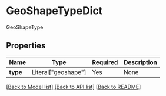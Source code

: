 # GeoShapeTypeDict

GeoShapeType

## Properties
| Name | Type | Required | Description |
| ------------ | ------------- | ------------- | ------------- |
**type** | Literal["geoshape"] | Yes | None |


[[Back to Model list]](../../../README.md#models-v1-link) [[Back to API list]](../../../README.md#documentation-for-api-endpoints) [[Back to README]](../../../README.md)
